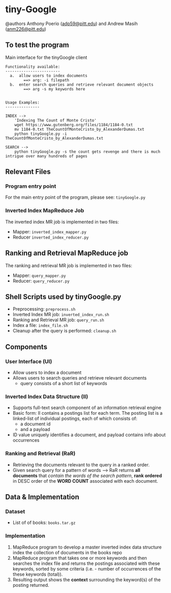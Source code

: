 # tiny-Google
@authors Anthony Poerio (adp59@pitt.edu) and Andrew Masih (anm226@pitt.edu)

## To test the program
  Main interface for the tinyGoogle client

    Functionality available:
    ------------------------
      a.  allow users to index documents
            ==> arg: -i filepath
      b.  enter search queries and retrieve relevant document objects
            ==> arg -s my keywords here


    Usage Examples:
    ---------------

    INDEX -->
        'Indexing The Count of Monte Cristo'
        wget https://www.gutenberg.org/files/1184/1184-0.txt
        mv 1184-0.txt TheCountOfMonteCristo_by_AlexanderDumas.txt
        python tinyGoogle.py -i TheCountOfMonteCristo_by_AlexanderDumas.txt

    SEARCH -->
        python tinyGoogle.py -s the count gets revenge and there is much intrigue over many hundreds of pages

## Relevant Files
### Program entry point
For the main entry point of the program, please see: `tinyGoogle.py`

### Inverted Index MapReduce Job
The inverted index MR job is implemented in two files:
  * Mapper: `inverted_index_mapper.py`
  * Reducer `inverted_index_reducer.py`

## Ranking and Retrieval MapReduce job
The ranking and retrieval MR job is implemented in two files:
  * Mapper: `query_mapper.py`
  * Reducer: `query_reducer.py`

## Shell Scripts used by tinyGoogle.py
  * Preprocessing: `preprocess.sh`
  * Inverted Index MR job: `inverted_index_run.sh`
  * Ranking and Retrieval MR job: `query_run.sh`
  * Index a file: `index_file.sh`
  * Cleanup after the query is performed: `cleanup.sh`


## Components
### User Interface (UI)
  * Allow users to index a document
  * Allows users to search queries and retrieve relevant documents
    - query consists of a short list of keywords

### Inverted Index Data Structure (II)
  * Supports full-text search component of an information retrieval engine
  * Basic form: II contains a postings list for each term. The posting list
    is a linked-list of individual postings, each of which consists of:
      - a document id
      - and a payload
  * ID value uniquely identifies a document, and payload contains info about occurrences

### Ranking and Retrieval (RaR)
  * Retrieving the documents relevant to the query in a ranked order.
  * Given search query for a pattern of words --> RaR returns **all documents** that *contain the words of the search pattern*, **rank ordered** in DESC order of the **WORD COUNT** associated with each document.

## Data & Implementation
### Dataset
  * List of of books: `books.tar.gz`

### Implementation
  1. MapReduce program to develop a master inverted index data structure index the collection of documents in the books repo
  2. MapReduce program that takes one or more keywords and then searches the index file and returns the postings associated with these keywords, sorted by some criteria (i.e. - number of occurrences of the these keywords (total)).
  3. Resulting output shows the **context** surrounding the keyword(s) of the posting returned.
